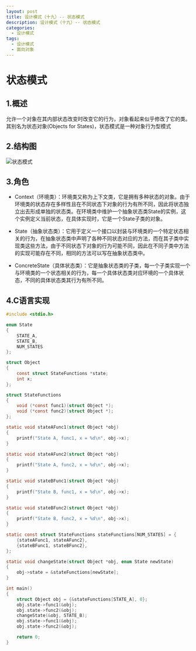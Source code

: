 ```yaml
---
layout: post
title: 设计模式（十九）-- 状态模式
description: 设计模式（十九）-- 状态模式
categories:
  - 设计模式
tags:
  - 设计模式
  - 面向对象
---
```


# 状态模式

## 1.概述

允许一个对象在其内部状态改变时改变它的行为，对象看起来似乎修改了它的类。其别名为状态对象(Objects for States)，状态模式是一种对象行为型模式

## 2.结构图

![状态模式](https://kx-image.oss-cn-chengdu.aliyuncs.com/%E7%8A%B6%E6%80%81%E6%A8%A1%E5%BC%8F.png)

## 3.角色

- Context（环境类）：环境类又称为上下文类，它是拥有多种状态的对象。由于环境类的状态存在多样性且在不同状态下对象的行为有所不同，因此将状态独立出去形成单独的状态类。在环境类中维护一个抽象状态类State的实例，这个实例定义当前状态，在具体实现时，它是一个State子类的对象。
  
- State（抽象状态类）：它用于定义一个接口以封装与环境类的一个特定状态相关的行为，在抽象状态类中声明了各种不同状态对应的方法，而在其子类中实现类这些方法，由于不同状态下对象的行为可能不同，因此在不同子类中方法的实现可能存在不同，相同的方法可以写在抽象状态类中。
  
- ConcreteState（具体状态类）：它是抽象状态类的子类，每一个子类实现一个与环境类的一个状态相关的行为，每一个具体状态类对应环境的一个具体状态，不同的具体状态类其行为有所不同。
  
## 4.C语言实现

```c
#include <stdio.h>

enum State
{
    STATE_A,
    STATE_B,
    NUM_STATES
};

struct Object
{
    const struct StateFunctions *state;
    int x;
};

struct StateFunctions
{
    void (*const func1)(struct Object *);
    void (*const func2)(struct Object *);
};

static void stateAFunc1(struct Object *obj)
{
    printf("State A, func1, x = %d\n", obj->x);
}

static void stateAFunc2(struct Object *obj)
{
    printf("State A, func2, x = %d\n", obj->x);
}

static void stateBFunc1(struct Object *obj)
{
    printf("State B, func1, x = %d\n", obj->x);
}

static void stateBFunc2(struct Object *obj)
{
    printf("State B, func2, x = %d\n", obj->x);
}

static const struct StateFunctions stateFunctions[NUM_STATES] = {
    {stateAFunc1, stateAFunc2},
    {stateBFunc1, stateBFunc2},
};

static void changeState(struct Object *obj, enum State newState)
{
    obj->state = &stateFunctions[newState];
}

int main()
{
    struct Object obj = {&stateFunctions[STATE_A], 0};
    obj.state->func1(&obj);
    obj.state->func2(&obj);
    changeState(&obj, STATE_B);
    obj.state->func1(&obj);
    obj.state->func2(&obj);

    return 0;
}
```

